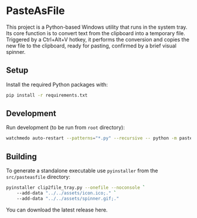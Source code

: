 # PasteAsFile

This project is a Python-based Windows utility that runs in the system tray. Its core function is to convert text from the clipboard into a temporary file. Triggered by a Ctrl+Alt+V hotkey, it performs the conversion and copies the new file to the clipboard, ready for pasting, confirmed by a brief visual spinner.

## Setup

Install the required Python packages with:

```bash
pip install -r requirements.txt
```

## Development

Run development (to be run from `root` directory):

```bash
watchmedo auto-restart --patterns="*.py" --recursive -- python -m pasteasfile.clip2file_tray
```

## Building

To generate a standalone executable use `pyinstaller` from the
`src/pasteasfile` directory:

```bash
pyinstaller clip2file_tray.py --onefile --noconsole `
    --add-data "../../assets/icon.ico;." `
    --add-data "../../assets/spinner.gif;."
```

You can download the latest release here.

